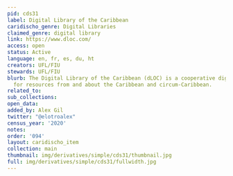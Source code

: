 ```yaml
---
pid: cds31
label: Digital Library of the Caribbean
caridischo_genre: Digital Libraries
claimed_genre: digital library
link: https://www.dloc.com/
access: open
status: Active
language: en, fr, es, du, ht
creators: UFL/FIU
stewards: UFL/FIU
blurb: The Digital Library of the Caribbean (dLOC) is a cooperative digital library
  for resources from and about the Caribbean and circum-Caribbean.
related_to:
sub_collections:
open_data:
added_by: Alex Gil
twitter: "@elotroalex"
census_year: '2020'
notes:
order: '094'
layout: caridischo_item
collection: main
thumbnail: img/derivatives/simple/cds31/thumbnail.jpg
full: img/derivatives/simple/cds31/fullwidth.jpg
---
```

